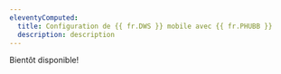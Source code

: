 ```yaml
---
eleventyComputed:
  title: Configuration de {{ fr.DWS }} mobile avec {{ fr.PHUBB }}
  description: description
---
```

Bientôt disponible!
